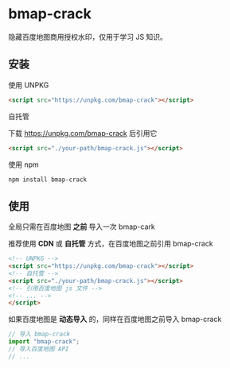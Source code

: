 # bmap-crack

隐藏百度地图商用授权水印，仅用于学习 JS 知识。

## 安装

使用 UNPKG

```html
<script src="https://unpkg.com/bmap-crack"></script>
```

自托管

下载 <https://unpkg.com/bmap-crack> 后引用它

```html
<script src="./your-path/bmap-crack.js"></script>
```

使用 npm

```bash
npm install bmap-crack
```

## 使用

全局只需在百度地图 **之前** 导入一次 bmap-cark

推荐使用 **CDN** 或 **自托管** 方式，在百度地图之前引用 bmap-crack

```html
<!-- UNPKG -->
<script src="https://unpkg.com/bmap-crack"></script>
<!-- 自托管 -->
<script src="./your-path/bmap-crack.js"></script>
<!-- 引用百度地图 js 文件 -->
<!-- ... -->
</script>
```

如果百度地图是 **动态导入** 的，同样在百度地图之前导入 bmap-crack

```js
// 导入 bmap-crack
import "bmap-crack";
// 导入百度地图 API
// ...
```
